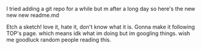 I tried adding a git repo for a while but m after a long day so here's the new new new readme.md

Etch a sketch! love it, hate it, don't know what it is.
Gonna make it following TOP's page. which means idk what im doing but im googling things.
wish me goodluck random people reading this. 